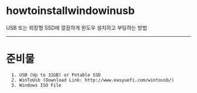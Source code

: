 # howtoinstallwindowinusb
USB 또는 외장형 SSD에 깔끔하게 윈도우 설치하고 부팅하는 방법

---------------------------------------

# 준비물

```
  1. USB (Up to 32GB) or Potable SSD
  2. WinToUsb (Download Link: http://www.easyuefi.com/wintousb/)
  3. Windows ISO File
```
  
  
